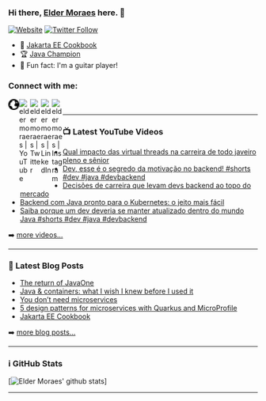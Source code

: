 ### Hi there, [Elder Moraes][website] here. 👋

[![Website](https://img.shields.io/website?label=eldermoraes.com&style=for-the-badge&url=https%3A%2F%2Feldermoraes.com)][website]
[![Twitter Follow](https://img.shields.io/twitter/follow/elderjava?color=1DA1F2&logo=twitter&style=for-the-badge)](https://twitter.com/intent/follow?original_referer=https%3A%2F%2Fgithub.com%2Feldermoraes&screen_name=elderjava)

- 📖  [Jakarta EE Cookbook][jakartaeecookbook]
- 🏆  [Java Champion][javachampions]
- 🎸 Fun fact: I'm a guitar player!

### Connect with me:

[<img align="left" alt="eldermoraes.com" width="22px" src="https://raw.githubusercontent.com/iconic/open-iconic/master/svg/globe.svg" />][website]
[<img align="left" alt="eldermoraes | YouTube" width="22px" src="https://cdn.jsdelivr.net/npm/simple-icons@v3/icons/youtube.svg" />][youtube]
[<img align="left" alt="eldermoraes | Twitter" width="22px" src="https://cdn.jsdelivr.net/npm/simple-icons@v3/icons/twitter.svg" />][twitter]
[<img align="left" alt="eldermoraes | LinkedIn" width="22px" src="https://cdn.jsdelivr.net/npm/simple-icons@v3/icons/linkedin.svg" />][linkedin]
[<img align="left" alt="eldermoraes | Instagram" width="22px" src="https://cdn.jsdelivr.net/npm/simple-icons@v3/icons/instagram.svg" />][instagram]

<br />

---

### 📺 Latest YouTube Videos

<!-- YOUTUBE:START -->
- [Qual impacto das virtual threads na carreira de todo javeiro pleno e sênior](https://www.youtube.com/watch?v=QNpfQujbHdM)
- [Dev, esse é o segredo da motivação no backend! #shorts #dev #java #devbackend](https://www.youtube.com/watch?v=6SR13yAP_LM)
- [Decisões de carreira que levam devs backend ao topo do mercado](https://www.youtube.com/watch?v=akLZie-220U)
- [Backend com Java pronto para o Kubernetes: o jeito mais fácil](https://www.youtube.com/watch?v=Oyl1oEtfu7k)
- [Saiba porque um dev deveria se manter atualizado dentro do mundo Java #shorts #dev #java #devbackend](https://www.youtube.com/watch?v=86T8SvVN13k)
<!-- YOUTUBE:END -->

➡️ [more videos...][youtube]

---

### 📕 Latest Blog Posts

<!-- BLOG-POST-LIST:START -->
- [The return of JavaOne](https://eldermoraes.com/the-return-of-javaone/)
- [Java &amp; containers: what I wish I knew before I used it](https://eldermoraes.com/java-containers-what-i-wish-i-knew-before-i-used-it/)
- [You don’t need microservices](https://eldermoraes.com/you-dont-need-microservices/)
- [5 design patterns for microservices with Quarkus and MicroProfile](https://eldermoraes.com/5-design-patterns-for-microservices-with-quarkus-and-microprofile/)
- [Jakarta EE Cookbook](https://eldermoraes.com/jakarta-ee-cookbook/)
<!-- BLOG-POST-LIST:END -->

➡️ [more blog posts...](https://eldermoraes.com)

---

### ℹ️ GitHub Stats

[![Elder Moraes' github stats](https://github-readme-stats.vercel.app/api?username=eldermoraes)]

---

[website]: https://eldermoraes.com
[twitter]: https://twitter.com/elderjava
[youtube]: http://youtube.eldermoraes.com
[instagram]: https://instagram.com/eldermoraes
[linkedin]: https://linkedin.com/in/eldermoraes
[jakartaeecookbook]: http://book.eldermoraes.com
[javachampions]: http://javachampion.eldermoraes.com